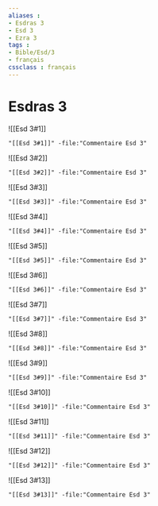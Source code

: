 ```yaml
---
aliases : 
- Esdras 3
- Esd 3
- Ezra 3
tags : 
- Bible/Esd/3
- français
cssclass : français
---
```


# Esdras 3

![[Esd 3#1]]

```query
"[[Esd 3#1]]" -file:"Commentaire Esd 3"
```

![[Esd 3#2]]

```query
"[[Esd 3#2]]" -file:"Commentaire Esd 3"
```

![[Esd 3#3]]

```query
"[[Esd 3#3]]" -file:"Commentaire Esd 3"
```

![[Esd 3#4]]

```query
"[[Esd 3#4]]" -file:"Commentaire Esd 3"
```

![[Esd 3#5]]

```query
"[[Esd 3#5]]" -file:"Commentaire Esd 3"
```

![[Esd 3#6]]

```query
"[[Esd 3#6]]" -file:"Commentaire Esd 3"
```

![[Esd 3#7]]

```query
"[[Esd 3#7]]" -file:"Commentaire Esd 3"
```

![[Esd 3#8]]

```query
"[[Esd 3#8]]" -file:"Commentaire Esd 3"
```

![[Esd 3#9]]

```query
"[[Esd 3#9]]" -file:"Commentaire Esd 3"
```

![[Esd 3#10]]

```query
"[[Esd 3#10]]" -file:"Commentaire Esd 3"
```

![[Esd 3#11]]

```query
"[[Esd 3#11]]" -file:"Commentaire Esd 3"
```

![[Esd 3#12]]

```query
"[[Esd 3#12]]" -file:"Commentaire Esd 3"
```

![[Esd 3#13]]

```query
"[[Esd 3#13]]" -file:"Commentaire Esd 3"
```

